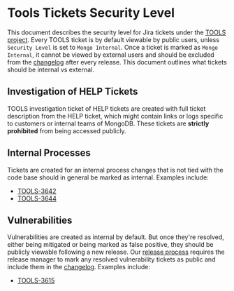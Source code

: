 # Tools Tickets Security Level

This document describes the security level for Jira tickets under the
[TOOLS project](https://jira.mongodb.org/projects/TOOLS/issues). Every TOOLS ticket is by default
viewable by public users, unless `Security Level` is set to `Mongo Internal`. Once a ticket is
marked as `Mongo Internal`, it cannot be viewed by external users and should be excluded from the
[changelog](CHANGELOG.md) after every release. This document outlines what tickets should be
internal vs external.

## Investigation of HELP Tickets

TOOLS investigation ticket of HELP tickets are created with full ticket description from the HELP
ticket, which might contain links or logs specific to customers or internal teams of MongoDB. These
tickets are **strictly prohibited** from being accessed publicly.

## Internal Processes

Tickets are created for an internal process changes that is not tied with the code base should in
general be marked as internal. Examples include:

- [TOOLS-3642](https://jira.mongodb.org/browse/TOOLS-3642)
- [TOOLS-3644](https://jira.mongodb.org/browse/TOOLS-3644)

## Vulnerabilities

Vulnerabilities are created as internal by default. But once they're resolved, either being
mitigated or being marked as false positive, they should be publicly viewable following a new
release. Our [release process](RELEASE.md) requires the release manager to mark any resolved
vulnerability tickets as public and include them in the [changelog](CHANGELOG.md). Examples include:

- [TOOLS-3615](https://jira.mongodb.org/browse/TOOLS-3615)

